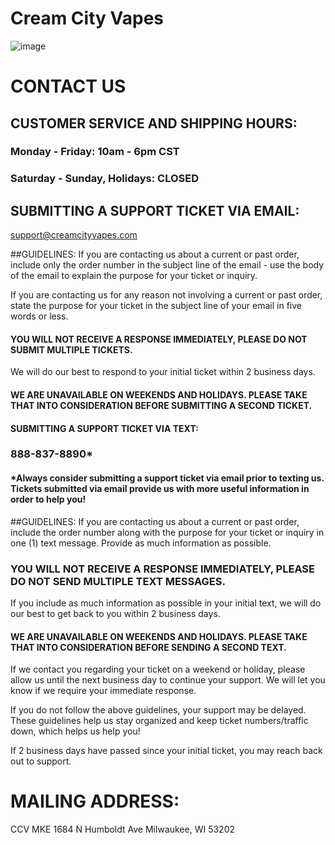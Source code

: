 # Cream City Vapes
![image](https://user-images.githubusercontent.com/104687767/166837174-32b44a04-e685-4c2f-b74b-aea957fb3376.png)

# CONTACT US
## CUSTOMER SERVICE AND SHIPPING HOURS:

### Monday - Friday: 10am - 6pm CST
### Saturday - Sunday, Holidays: CLOSED

 

## SUBMITTING A SUPPORT TICKET VIA EMAIL:
support@creamcityvapes.com

##GUIDELINES: 
If you are contacting us about a current or past order, include only the order number in the subject line of the email - use the body of the email to explain the purpose for your ticket or inquiry.

If you are contacting us for any reason not involving a current or past order, state the purpose for your ticket in the subject line of your email in five words or less.

#### YOU WILL NOT RECEIVE A RESPONSE IMMEDIATELY, PLEASE DO NOT SUBMIT MULTIPLE TICKETS.
We will do our best to respond to your initial ticket within 2 business days. 

#### WE ARE UNAVAILABLE ON WEEKENDS AND HOLIDAYS. PLEASE TAKE THAT INTO CONSIDERATION BEFORE SUBMITTING A SECOND TICKET.

 

#### SUBMITTING A SUPPORT TICKET VIA TEXT:

### 888-837-8890*

#### *Always consider submitting a support ticket via email prior to texting us. Tickets submitted via email provide us with more useful information in order to help you!

##GUIDELINES: 
If you are contacting us about a current or past order, include the order number along with the purpose for your ticket or inquiry in one (1) text message. Provide as much information as possible.

### YOU WILL NOT RECEIVE A RESPONSE IMMEDIATELY, PLEASE DO NOT SEND MULTIPLE TEXT MESSAGES. 
If you include as much information as possible in your initial text, we will do our best to get back to you within 2 business days.

#### WE ARE UNAVAILABLE ON WEEKENDS AND HOLIDAYS. PLEASE TAKE THAT INTO CONSIDERATION BEFORE SENDING A SECOND TEXT.

If we contact you regarding your ticket on a weekend or holiday, please allow us until the next business day to continue your support. We will let you know if we require your immediate response.

If you do not follow the above guidelines, your support may be delayed. These guidelines help us stay organized and keep ticket numbers/traffic down, which helps us help you!

If 2 business days have passed since your initial ticket, you may reach back out to support.

 

# MAILING ADDRESS:

CCV MKE
1684 N Humboldt Ave
Milwaukee, WI 53202
